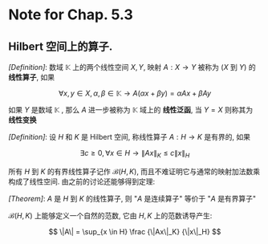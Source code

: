 # Note for Chap. 5.3

## Hilbert 空间上的算子.

_[Definition]_: 数域 $\mathbb{K}$ 上的两个线性空间 $X,Y$, 映射 $A: X \rightarrow Y$ 被称为 ($X$ 到 $Y$) 的 **线性算子**, 如果

$$
\forall x,y\in X, \alpha,\beta\in \mathbb{K}\rightarrow A(\alpha x+\beta y) = \alpha A x + \beta Ay
$$

如果 $Y$ 是数域 $\mathbb{K}$ , 那么 $A$ 进一步被称为 $\mathbb{K}$ 域上的 **线性泛函**, 当 $Y= X$ 则称其为 **线性变换**

_[Definition]_: 设 $H$ 和 $K$ 是 Hilbert 空间, 称线性算子 $A:H\rightarrow K$ 是有界的, 如果

$$
\exists c \geq 0, \forall x \in H \rightarrow  \|Ax\|_K \leq c\|x\|_H
$$

所有 $H$ 到 $K$ 的有界线性算子记作 $\mathcal{B}(H,K)$, 而且不难证明它与通常的映射加法数乘构成了线性空间. 由之前的讨论还能够得到定理:

_[Theorem]_: $A$ 是 $H$ 到 $K$ 的线性算子, 则 "$A$ 是连续算子" 等价于 "$A$ 是有界算子"

$\mathcal{B}(H,K)$ 上能够定义一个自然的范数, 它由 $H,K$ 上的范数诱导产生:

$$
\|A\| = \sup_{x \in H} \frac {\|Ax\|_K} {\|x\|_H}
$$


